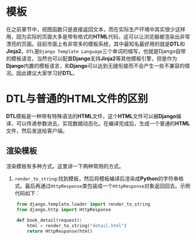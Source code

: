 # 模板

在之前章节中，视图函数只是直接返回文本，而在实际生产环境中其实很少这样用，因为实际的页面大多是带有格式的**HTML**代码，这可以让浏览器被渲染出非常漂亮的页面。目前市面上有非常多的模板系统，其中最知名最好用的就是**DTL**和**Jinja2**。`DTL`是`Django Template Language`三个单词的缩写，也就是Django自带的模板语言。当然也可以配置**Django**支持**Jinja2**等其他模板引擎，但是作为**Django**内置的模板语言，和**Django**可以达到无缝衔接而不会产生一些不兼容的情况。因此建议大家学习好**DTL**。


# DTL与普通的HTML文件的区别

**DTL**模板是一种带有特殊语法的**HTML**文件，这个**HTML**文件可以被**Django**编译，可以传递参数进去，实现数据动态化。在编译完成后，生成一个普通的**HTML**文件，然后发送给客户端。

## 渲染模板

渲染模板有多种方式。这里讲一下两种常用的方式。

1. `render_to_string`:找到模板，然后将模板编译后渲染成**Python**的字符串格式。最后再通过`HttpResponse`类包装成一个`HttpResponse`对象返回回去。示例代码如下：
```Python
    from django.template.loader import render_to_string
    from django.http import HttpResponse
    
    def book_detail(request):
        html = render_to_string("detail.html")
        return HttpResponse(html)
```